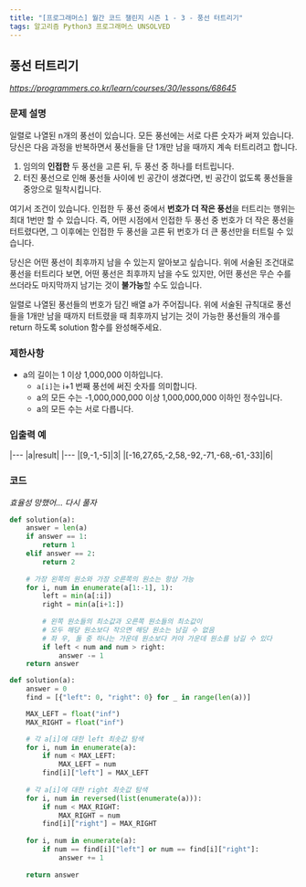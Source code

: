 ```yaml
---
title: "[프로그래머스] 월간 코드 챌린지 시즌 1 - 3 - 풍선 터트리기"
tags: 알고리즘 Python3 프로그래머스 UNSOLVED
---
```


## 풍선 터트리기

*<https://programmers.co.kr/learn/courses/30/lessons/68645>*

### 문제 설명

일렬로 나열된 n개의 풍선이 있습니다. 모든 풍선에는 서로 다른 숫자가 써져 있습니다. 당신은 다음 과정을 반복하면서 풍선들을 단 1개만 남을 때까지 계속 터트리려고 합니다.

1. 임의의 **인접한** 두 풍선을 고른 뒤, 두 풍선 중 하나를 터트립니다.
2. 터진 풍선으로 인해 풍선들 사이에 빈 공간이 생겼다면, 빈 공간이 없도록 풍선들을 중앙으로 밀착시킵니다.

여기서 조건이 있습니다. 인접한 두 풍선 중에서 **번호가 더 작은 풍선**을 터트리는 행위는 최대 1번만 할 수 있습니다. 즉, 어떤 시점에서 인접한 두 풍선 중 번호가 더 작은 풍선을 터트렸다면, 그 이후에는 인접한 두 풍선을 고른 뒤 번호가 더 큰 풍선만을 터트릴 수 있습니다.

당신은 어떤 풍선이 최후까지 남을 수 있는지 알아보고 싶습니다. 위에 서술된 조건대로 풍선을 터트리다 보면, 어떤 풍선은 최후까지 남을 수도 있지만, 어떤 풍선은 무슨 수를 쓰더라도 마지막까지 남기는 것이 **불가능**할 수도 있습니다.

일렬로 나열된 풍선들의 번호가 담긴 배열 a가 주어집니다. 위에 서술된 규칙대로 풍선들을 1개만 남을 때까지 터트렸을 때 최후까지 남기는 것이 가능한 풍선들의 개수를 return 하도록 solution 함수를 완성해주세요.

### 제한사항

* a의 길이는 1 이상 1,000,000 이하입니다.
    * `a[i]`는 i+1 번째 풍선에 써진 숫자를 의미합니다.
    * a의 모든 수는 -1,000,000,000 이상 1,000,000,000 이하인 정수입니다.
    * a의 모든 수는 서로 다릅니다.

### 입출력 예

|---
|a|result|
|---
|[9,-1,-5]|3|
|[-16,27,65,-2,58,-92,-71,-68,-61,-33]|6|

### 코드

*효율성 망했어... 다시 풀자*

``` python
def solution(a):
    answer = len(a)
    if answer == 1:
        return 1
    elif answer == 2:
        return 2
    
    # 가장 왼쪽의 원소와 가장 오른쪽의 원소는 항상 가능
    for i, num in enumerate(a[1:-1], 1):
        left = min(a[:i])
        right = min(a[i+1:])
        
        # 왼쪽 원소들의 최소값과 오른쪽 원소들의 최소값이
        # 모두 해당 원소보다 작으면 해당 원소는 남길 수 없음
        # 좌 우, 둘 중 하나는 가운데 원소보다 커야 가운데 원소를 남길 수 있다
        if left < num and num > right:
            answer -= 1
    return answer
```

``` python
def solution(a):
    answer = 0
    find = [{"left": 0, "right": 0} for _ in range(len(a))]

    MAX_LEFT = float("inf")
    MAX_RIGHT = float("inf")

    # 각 a[i]에 대한 left 최솟값 탐색
    for i, num in enumerate(a):
        if num < MAX_LEFT:
            MAX_LEFT = num
        find[i]["left"] = MAX_LEFT
    
    # 각 a[i]에 대한 right 최솟값 탐색
    for i, num in reversed(list(enumerate(a))):
        if num < MAX_RIGHT:
            MAX_RIGHT = num
        find[i]["right"] = MAX_RIGHT
    
    for i, num in enumerate(a):
        if num == find[i]["left"] or num == find[i]["right"]:
            answer += 1
        
    return answer
```